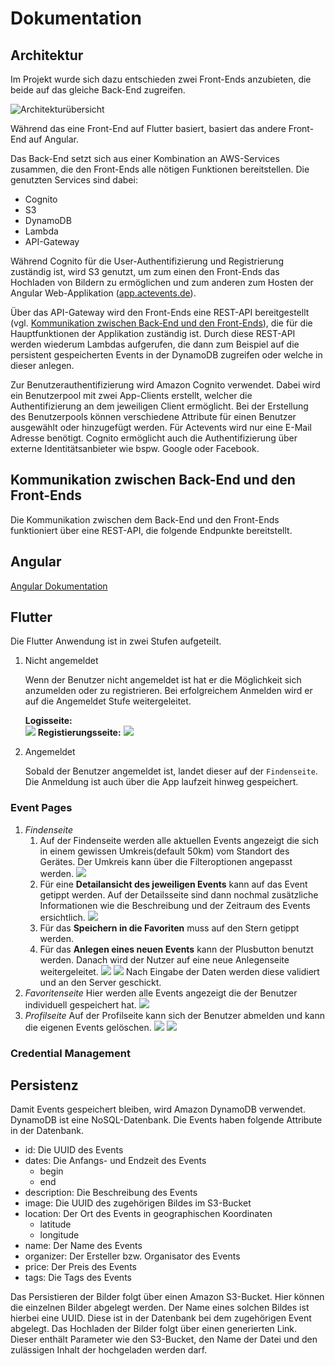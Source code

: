 # Dokumentation

## Architektur
Im Projekt wurde sich dazu entschieden zwei Front-Ends anzubieten, die beide auf das gleiche Back-End zugreifen.

![Architekturübersicht](./images/architecture.png)

Während das eine Front-End auf Flutter basiert, basiert das andere Front-End auf Angular.

Das Back-End setzt sich aus einer Kombination an AWS-Services zusammen, die den Front-Ends alle nötigen Funktionen bereitstellen. Die genutzten Services sind dabei:
* Cognito
* S3
* DynamoDB
* Lambda
* API-Gateway

Während Cognito für die User-Authentifizierung und Registrierung zuständig ist, wird S3 genutzt, um zum einen den Front-Ends das Hochladen von Bildern zu ermöglichen und zum anderen zum Hosten der Angular Web-Applikation ([app.actevents.de](https://app.actevents.de)).

Über das API-Gateway wird den Front-Ends eine REST-API bereitgestellt (vgl. [Kommunikation zwischen Back-End und den Front-Ends](#chapter-api)), die für die Hauptfunktionen der Applikation zuständig ist. Durch diese REST-API werden wiederum Lambdas aufgerufen, die dann zum Beispiel auf die persistent gespeicherten Events in der DynamoDB zugreifen oder welche in dieser anlegen.

Zur Benutzerauthentifizierung wird Amazon Cognito verwendet. Dabei wird ein Benutzerpool mit zwei App-Clients erstellt, welcher die Authentifizierung an dem jeweiligen Client ermöglicht. Bei der Erstellung des Benutzerpools können verschiedene Attribute für einen Benutzer ausgewählt oder hinzugefügt werden. Für Actevents wird nur eine E-Mail Adresse benötigt. Cognito ermöglicht auch die Authentifizierung über externe Identitätsanbieter wie bspw. Google oder Facebook. 

## <a name="chapter-api"></a> Kommunikation zwischen Back-End und den Front-Ends 
Die Kommunikation zwischen dem Back-End und den Front-Ends funktioniert über eine REST-API, die folgende Endpunkte bereitstellt.


## Angular
[Angular Dokumentation](angular.md)

## Flutter
Die Flutter Anwendung ist in zwei Stufen aufgeteilt.
1. Nicht angemeldet
    
    Wenn der Benutzer nicht angemeldet ist hat er die Möglichkeit sich anzumelden oder zu registrieren. Bei erfolgreichem Anmelden wird er auf die Angemeldet Stufe weitergeleitet.

    __Logisseite:__    
    ![](images/flutter_screenshot1.png)
    __Registierungsseite:__
    ![](images/flutter_screenshot2.png)

1. Angemeldet
    
    Sobald der Benutzer angemeldet ist, landet dieser auf der ``Findenseite``. Die Anmeldung ist auch über die App laufzeit hinweg gespeichert.

### Event Pages

1. _Findenseite_
    1. Auf der Findenseite werden alle aktuellen Events angezeigt die sich in einem gewissen Umkreis(default 50km) vom Standort des Gerätes. Der Umkreis kann über die Filteroptionen angepasst werden.
    ![](images/flutter_screenshot3.png)
    1. Für eine __Detailansicht des jeweiligen Events__ kann auf das Event getippt werden. Auf der Detailsseite sind dann nochmal zusätzliche Informationen wie die Beschreibung und der Zeitraum des Events ersichtlich.
    ![](images/flutter_screenshot10.png)
    1. Für das __Speichern in die Favoriten__ muss auf den Stern getippt werden.
    1. Für das __Anlegen eines neuen Events__ kann der Plusbutton benutzt werden. Danach wird der Nutzer auf eine neue Anlegenseite weitergeleitet.
    ![](images/flutter_screenshot5.png)
    ![](images/flutter_screenshot6.png)
    Nach Eingabe der Daten werden diese validiert und an den Server geschickt.
1. _Favoritenseite_
    Hier werden alle Events angezeigt die der Benutzer individuell gespeichert hat.
    ![](images/flutter_screenshot4.png)
1. _Profilseite_
    Auf der Profilseite kann sich der Benutzer abmelden und kann die eigenen Events gelöschen.
    ![](images/flutter_screenshot8.png)
    ![](images/flutter_screenshot9.png)

### Credential Management


## Persistenz
Damit Events gespeichert bleiben, wird Amazon DynamoDB verwendet. DynamoDB ist eine NoSQL-Datenbank. Die Events haben folgende Attribute in der Datenbank.

* id: Die UUID des Events
* dates: Die Anfangs- und Endzeit des Events 
  * begin
  * end
* description: Die Beschreibung des Events
* image: Die UUID des zugehörigen Bildes im S3-Bucket
* location: Der Ort des Events in geographischen Koordinaten
  * latitude
  * longitude
* name: Der Name des Events
* organizer: Der Ersteller bzw. Organisator des Events
* price: Der Preis des Events
* tags: Die Tags des Events

Das Persistieren der Bilder folgt über einen Amazon S3-Bucket. Hier können die einzelnen Bilder abgelegt werden. Der Name eines solchen Bildes ist hierbei eine UUID. Diese ist in der Datenbank bei dem zugehörigen Event abgelegt. Das Hochladen der Bilder folgt über einen generierten Link. Dieser enthält Parameter wie den S3-Bucket, den Name der Datei und den zulässigen Inhalt der  hochgeladen werden darf.